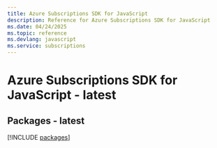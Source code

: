 ```yaml
---
title: Azure Subscriptions SDK for JavaScript
description: Reference for Azure Subscriptions SDK for JavaScript
ms.date: 04/24/2025
ms.topic: reference
ms.devlang: javascript
ms.service: subscriptions
---
```

# Azure Subscriptions SDK for JavaScript - latest
## Packages - latest
[!INCLUDE [packages](subscriptions-index.md)]